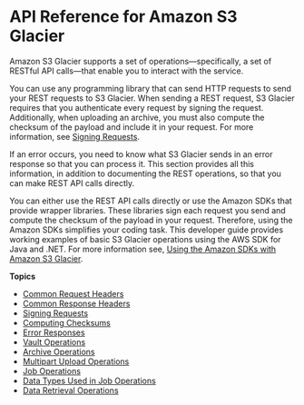 # API Reference for Amazon S3 Glacier<a name="amazon-glacier-api"></a>

Amazon S3 Glacier supports a set of operations—specifically, a set of RESTful API calls—that enable you to interact with the service\. 

You can use any programming library that can send HTTP requests to send your REST requests to S3 Glacier\. When sending a REST request, S3 Glacier requires that you authenticate every request by signing the request\. Additionally, when uploading an archive, you must also compute the checksum of the payload and include it in your request\. For more information, see [Signing Requests](amazon-glacier-signing-requests.md)\.

If an error occurs, you need to know what S3 Glacier sends in an error response so that you can process it\. This section provides all this information, in addition to documenting the REST operations, so that you can make REST API calls directly\. 

You can either use the REST API calls directly or use the Amazon SDKs that provide wrapper libraries\. These libraries sign each request you send and compute the checksum of the payload in your request\. Therefore, using the Amazon SDKs simplifies your coding task\. This developer guide provides working examples of basic S3 Glacier operations using the AWS SDK for Java and \.NET\. For more information see, [Using the Amazon SDKs with Amazon S3 Glacier](using-aws-sdk.md)\.

**Topics**
+ [Common Request Headers](api-common-request-headers.md)
+ [Common Response Headers](api-common-response-headers.md)
+ [Signing Requests](amazon-glacier-signing-requests.md)
+ [Computing Checksums](checksum-calculations.md)
+ [Error Responses](api-error-responses.md)
+ [Vault Operations](vault-operations.md)
+ [Archive Operations](archive-operations.md)
+ [Multipart Upload Operations](multipart-archive-operations.md)
+ [Job Operations](job-operations.md)
+ [Data Types Used in Job Operations](api-data-types.md)
+ [Data Retrieval Operations](data-retrieval-policy-operations.md)